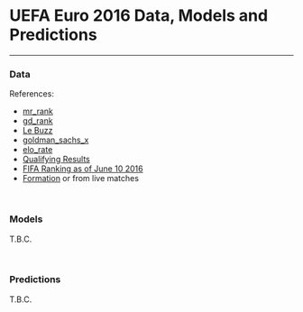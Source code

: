 # UEFA Euro 2016 Data, Models and Predictions

---

### Data

References:

- [mr_rank](http://www.mirror.co.uk/sport/football/news/euro-2016-power-rankings-24-7600082)
- [gd_rank](https://www.theguardian.com/football/2015/dec/10/euro-2016-draw-england-france-spain-germany)
- [Le Buzz](http://lebuzz.eurosport.co.uk/viral/euro-2016-power-rankings-who-are-our-favourites-to-win-in-france-7190/)
- [goldman_sachs_x](http://www.goldmansachs.com/our-thinking/macroeconomic-insights/euro-cup-2016/index.html)
- [elo_rate](http://www.eloratings.net/)
- [Qualifying Results](http://www.uefa.com/uefaeuro/season=2016/standings/round=2000446/index.html)
- [FIFA Ranking as of June 10 2016](http://www.fifa.com/fifa-world-ranking/ranking-table/men/)
- [Formation](http://www.theguardian.com/football/ng-interactive/2016/jun/01/euro-2016-the-complete-guide-to-every-squad-and-every-player-in-france) or from live matches



<br>

### Models

T.B.C.

<br>


### Predictions

T.B.C.

